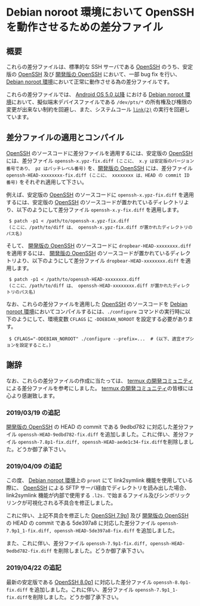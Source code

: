 # Debian noroot 環境において OpenSSH を動作させるための差分ファイル

## 概要

これらの差分ファイルは、標準的な SSH サーバである [OpenSSH][OSSH] のうち、安定版の [OpenSSH][OSSH] 及び [開発版の OpenSSH][OPRP] において、一部 bug fix を行い、 [Debian noroot 環境][DBNR]において正常に動作させる為の差分ファイルです。

これらの差分ファイルでは、 [Android OS 5.0 以降][ANDR] における [Debian noroot 環境][DBNR]において、擬似端末デバイスファイルである ```/dev/pts/*``` の所有権及び権限の変更が出来ない制約を回避し、また、システムコール [```link(2)```][LINK] の実行を回避しています。

## 差分ファイルの適用とコンパイル

[OpenSSH][OSSH] のソースコードに差分ファイルを適用するには、安定版の [OpenSSH][OSSH] には、差分ファイル ```openssh-x.ypz-fix.diff (ここに、 x.y は安定版のバージョン番号であり、 pz はパッチレベル番号)``` を、[開発版の OpenSSH][OPRP] には、差分ファイル ```openssh-HEAD-xxxxxxxx-fix.diff (ここに、 xxxxxxxx は、HEAD の commit ID 番号)``` をそれぞれ適用して下さい。

例えば、安定版の [OpenSSH][OSSH] のソースコードに ```openssh-x.ypz-fix.diff``` を適用するには、安定版の [OpenSSH][OSSH] のソースコードが置かれているディレクトリより、以下のようにして差分ファイル ```openssh-x.y-fix.diff``` を適用します。

```
 $ patch -p1 < /path/to/openssh-x.ypz-fix.diff
 (ここに、/path/to/diff は、 openssh-x.ypz-fix.diff が置かれたディレクトリのパス名)
```
そして、 [開発版の OpenSSH][OPRP] のソースコードに ```dropbear-HEAD-xxxxxxxx.diff``` を適用するには、 [開発版の OpenSSH][OPRP] のソースコードが置かれているディレクトリより、以下のようにして差分ファイル ```dropbear-HEAD-xxxxxxxx.diff``` を適用します。

```
 $ patch -p1 < /path/to/openssh-HEAD-xxxxxxxx.diff
 (ここに、/path/to/diff は、 openssh-HEAD-xxxxxxxx.diff が置かれたディレクトリのパス名)
```

なお、これらの差分ファイルを適用した [OpenSSH][OSSH] のソースコードを [Debian noroot 環境][DBNR]においてコンパイルするには、```./configure``` コマンドの実行時に以下のようにして、環境変数 ```CFLAGS``` に ```-DDEBIAN_NOROOT``` を設定する必要があります。

```
 $ CFLAGS="-DDEBIAN_NOROOT" ./configure --prefix=...  # (以下、適宜オプションを設定すること。)
```

## 謝辞

なお、これらの差分ファイルの作成に当たっては、 [termux の開発コミュニティ][TERM] による差分ファイルを参考にしました。 [termux の開発コミュニティ][TERM]の皆様には心より感謝致します。

### 2019/03/19 の追記

[開発版の OpenSSH][OPRP] の HEAD の commit である 9edbd782 に対応した差分ファイル ```openssh-HEAD-9edbd782-fix.diff``` を追加しました。これに伴い、差分ファイル ```openssh-7.8p1-fix.diff, openssh-HEAD-aede1c34-fix.diff```を削除しました。どうか御了承下さい。

### 2019/04/09 の追記

この度、 [Debian noroot 環境][DBNR]上の ```proot``` にて link2symlink 機能を使用している際に、 [OpenSSH][OSSH] による SFTP サーバ経由でディレクトリを読み出した場合、 link2symlink 機能が内部で使用する ```.l2s.``` で始まるファイル及びシンボリックリンクが可視化される不具合を修正しました。

これに伴い、上記不具合を修正した [OpenSSH 7.9p1][OSSH] 及び [開発版の OpenSSH][OPRP] の HEAD の commit である 5de397a8 に対応した差分ファイル ```openssh-7.9p1_1-fix.diff, openssh-HEAD-5de397a8-fix.diff``` を追加しました。

また、これに伴い、差分ファイル ```openssh-7.9p1-fix.diff, openssh-HEAD-9edbd782-fix.diff``` を削除しました。どうか御了承下さい。

### 2019/04/22 の追記

最新の安定版である [OpenSSH 8.0p1][OSSH] に対応した差分ファイル ```openssh-8.0p1-fix.diff``` を追加しました。これに伴い、差分ファイル ```openssh-7.9p1_1-fix.diff```を削除しました。どうか御了承下さい。

<!-- 外部リンク一覧 -->

[DBNR]:https://play.google.com/store/apps/details?id=com.cuntubuntu&hl=ja
[ANDR]:https://www.android.com/intl/ja_jp/
[OSSH]:https://www.openssh.com/
[LINK]:http://man7.org/linux/man-pages/man2/link.2.html
[OPRP]:https://anongit.mindrot.org/openssh.git
[TERM]:https://termux.com/
